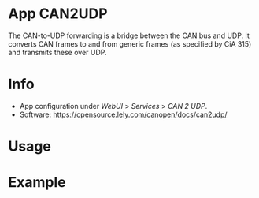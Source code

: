 # App CAN2UDP

The CAN-to-UDP forwarding is a bridge between the CAN bus and UDP. It converts CAN frames to and from generic frames (as specified by CiA 315) and transmits these over UDP.  

# Info
- App configuration under *WebUI* > *Services* > *CAN 2 UDP*.
- Software: https://opensource.lely.com/canopen/docs/can2udp/

# Usage

# Example
